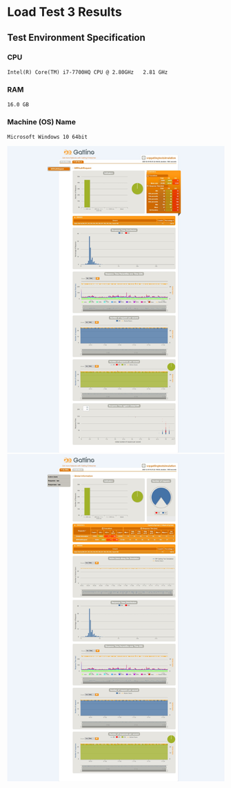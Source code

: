 # Load Test 3 Results

## Test Environment Specification
### CPU
	Intel(R) Core(TM) i7-7700HQ CPU @ 2.80GHz   2.81 GHz
### RAM
	16.0 GB
### Machine (OS) Name
	Microsoft Windows 10 64bit

![image](results/load_test_3_results_details.jpeg)
![image](results/load_test_3_results_global.jpeg)